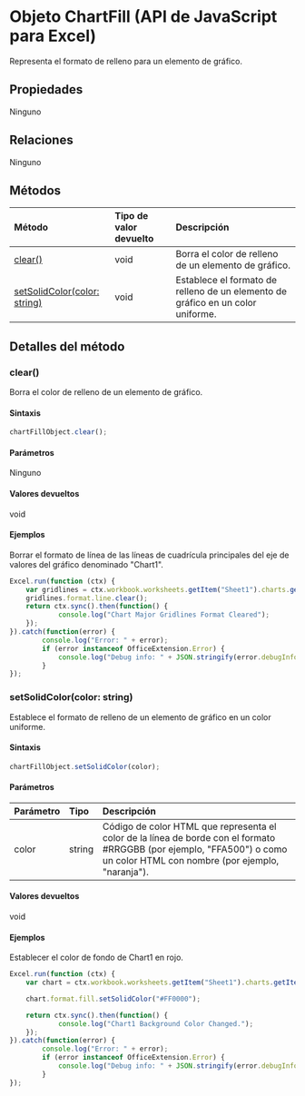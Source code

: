 # Objeto ChartFill (API de JavaScript para Excel)

Representa el formato de relleno para un elemento de gráfico.

## Propiedades

Ninguno

## Relaciones
Ninguno


## Métodos

| Método           | Tipo de valor devuelto    |Descripción|
|:---------------|:--------|:----------|
|[clear()](#clear)|void|Borra el color de relleno de un elemento de gráfico.|
|[setSolidColor(color: string)](#setsolidcolorcolor-string)|void|Establece el formato de relleno de un elemento de gráfico en un color uniforme.|

## Detalles del método


### clear()
Borra el color de relleno de un elemento de gráfico.

#### Sintaxis
```js
chartFillObject.clear();
```

#### Parámetros
Ninguno

#### Valores devueltos
void

#### Ejemplos

Borrar el formato de línea de las líneas de cuadrícula principales del eje de valores del gráfico denominado "Chart1".

```js
Excel.run(function (ctx) { 
    var gridlines = ctx.workbook.worksheets.getItem("Sheet1").charts.getItem("Chart1").axes.valueaxis.majorGridlines;   
    gridlines.format.line.clear();
    return ctx.sync().then(function() {
            console.log("Chart Major Gridlines Format Cleared");
    });
}).catch(function(error) {
        console.log("Error: " + error);
        if (error instanceof OfficeExtension.Error) {
            console.log("Debug info: " + JSON.stringify(error.debugInfo));
        }
});
```

### setSolidColor(color: string)
Establece el formato de relleno de un elemento de gráfico en un color uniforme.

#### Sintaxis
```js
chartFillObject.setSolidColor(color);
```

#### Parámetros
| Parámetro    | Tipo   |Descripción|
|:---------------|:--------|:----------|
|color|string|Código de color HTML que representa el color de la línea de borde con el formato #RRGGBB (por ejemplo, "FFA500") o como un color HTML con nombre (por ejemplo, "naranja").|

#### Valores devueltos
void

#### Ejemplos

Establecer el color de fondo de Chart1 en rojo.

```js
Excel.run(function (ctx) { 
    var chart = ctx.workbook.worksheets.getItem("Sheet1").charts.getItem("Chart1"); 

    chart.format.fill.setSolidColor("#FF0000");

    return ctx.sync().then(function() {
            console.log("Chart1 Background Color Changed.");
    });
}).catch(function(error) {
        console.log("Error: " + error);
        if (error instanceof OfficeExtension.Error) {
            console.log("Debug info: " + JSON.stringify(error.debugInfo));
        }
});
```
